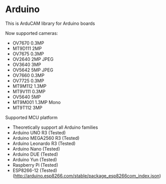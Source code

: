 # Arduino
This is ArduCAM library for Arduino boards

Now supported cameras:
-	OV7670		0.3MP
-	MT9D111		2MP
-	OV7675		0.3MP
-	OV2640		2MP	JPEG
-	OV3640		3MP
-	OV5642		5MP	JPEG
-	OV7660		0.3MP
-	OV7725		0.3MP
- MT9M112		1.3MP		
-	MT9V111		0.3MP
-	OV5640		5MP
-	MT9M001		1.3MP Mono
- MT9T112		3MP

Supported MCU platform
-	Theoretically support all Arduino families
-	Arduino UNO R3			(Tested)
-	Arduino MEGA2560 R3		(Tested)
-	Arduino Leonardo R3		(Tested)
-	Arduino Nano			(Tested)
-	Arduino DUE			(Tested)
- Arduino Yun			(Tested)
-	Raspberry Pi			(Tested)
-	ESP8266-12			(Tested) (http://arduino.esp8266.com/stable/package_esp8266com_index.json)
